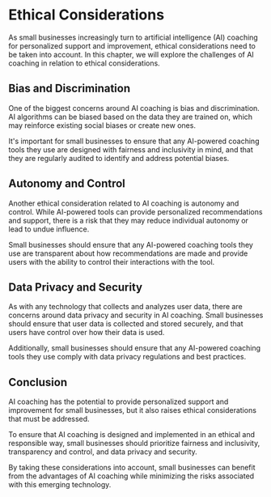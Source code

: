 Ethical Considerations
============================================================

As small businesses increasingly turn to artificial intelligence (AI) coaching for personalized support and improvement, ethical considerations need to be taken into account. In this chapter, we will explore the challenges of AI coaching in relation to ethical considerations.

Bias and Discrimination
-----------------------

One of the biggest concerns around AI coaching is bias and discrimination. AI algorithms can be biased based on the data they are trained on, which may reinforce existing social biases or create new ones.

It's important for small businesses to ensure that any AI-powered coaching tools they use are designed with fairness and inclusivity in mind, and that they are regularly audited to identify and address potential biases.

Autonomy and Control
--------------------

Another ethical consideration related to AI coaching is autonomy and control. While AI-powered tools can provide personalized recommendations and support, there is a risk that they may reduce individual autonomy or lead to undue influence.

Small businesses should ensure that any AI-powered coaching tools they use are transparent about how recommendations are made and provide users with the ability to control their interactions with the tool.

Data Privacy and Security
-------------------------

As with any technology that collects and analyzes user data, there are concerns around data privacy and security in AI coaching. Small businesses should ensure that user data is collected and stored securely, and that users have control over how their data is used.

Additionally, small businesses should ensure that any AI-powered coaching tools they use comply with data privacy regulations and best practices.

Conclusion
----------

AI coaching has the potential to provide personalized support and improvement for small businesses, but it also raises ethical considerations that must be addressed.

To ensure that AI coaching is designed and implemented in an ethical and responsible way, small businesses should prioritize fairness and inclusivity, transparency and control, and data privacy and security.

By taking these considerations into account, small businesses can benefit from the advantages of AI coaching while minimizing the risks associated with this emerging technology.
